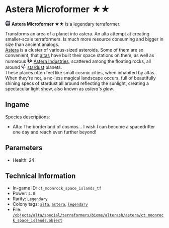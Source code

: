 # Astera Microformer ★★

<img src="https://raw.githubusercontent.com/Ceterai/Enternia/main/objects/alta/special/terraformers/biome/alterash/astera/icon.png" alt="Astera Microformer ★★ icon" loading="lazy" height=16px width="auto" /> **Astera Microformer ★★** is a legendary terraformer.

Transforms an area of a planet into astera. An alta attempt at creating smaller-scale terraformers. Is much more resource consuming and bigger in size than ancient analogs.  
[Astera](https://ceterai.github.io/MyEnternia/Wiki/Tags/Astera) is a cluster of various-sized asteroids. Some of them are so convenient, that [altas](https://ceterai.github.io/MyEnternia/Wiki/Tags/Alta) have built their space stations on them, as well as numerous <img src="https://raw.githubusercontent.com/Ceterai/Enternia/main/codex/alta/datamass/astera.png" alt="Astera Industries icon" loading="lazy" height=16px width="auto" /> [Astera Industries](https://ceterai.github.io/MyEnternia/Wiki/AsteraIndustries), scattered among the floating rocks, all around <img src="https://raw.githubusercontent.com/Ceterai/Enternia/main/items/generic/crafting/ct_stardust.png" alt="Stardust icon" loading="lazy" height=16px width="auto" /> [stardust](https://ceterai.github.io/MyEnternia/Wiki/Stardust) planets.  
These places often feel like small cosmic cities, when inhabited by altas. When they're not, a no-less magical landscape occurs, full of beautifully shining specs of stardust all around reflecting the sunlight, creating a spectacular light show, also known as _astera's glow_.

## Ingame

Species descriptions:

- Alta: The borderland of cosmos... I wish I can become a spacedrifter one day and reach even further beyond!

## Parameters

- Health: 24

## Technical Information

- In-game ID: `ct_moonrock_space_islands_tf`
- Power: `4.8`
- Rarity: `Legendary`
- Colony tags: [`alta`](https://ceterai.github.io/MyEnternia/Wiki/Tags/Alta), [`astera`](https://ceterai.github.io/MyEnternia/Wiki/Tags/Astera), [`legendary`](https://ceterai.github.io/MyEnternia/Wiki/Tags/Legendary)
- File: [`/objects/alta/special/terraformers/biome/alterash/astera/ct_moonrock_space_islands.object`](https://github.com/Ceterai/Enternia/blob/main/objects/alta/special/terraformers/biome/alterash/astera/ct_moonrock_space_islands.object)
